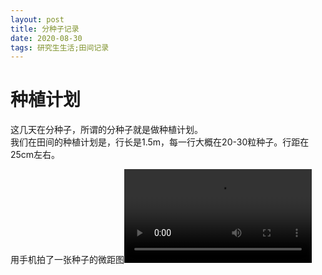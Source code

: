 ```yaml
---
layout: post
title: 分种子记录
date: 2020-08-30
tags: 研究生生活;田间记录
---
```


# 种植计划

这几天在分种子，所谓的分种子就是做种植计划。  
我们在田间的种植计划是，行长是1.5m，每一行大概在20-30粒种子。行距在25cm左右。  

用手机拍了一张种子的微距图![](\images\posts\markdown\wheatkernalphoto.jpgm "微距")
